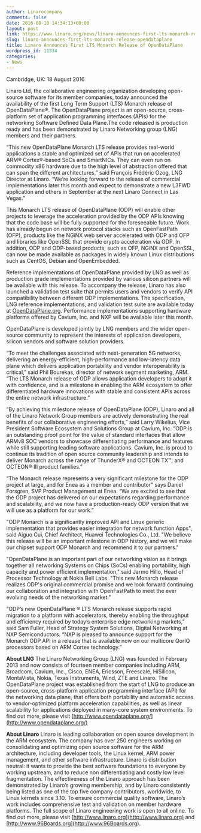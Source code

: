 ```yaml
---
author: Linarocompany
comments: false
date: 2016-08-18 14:34:13+00:00
layout: post
link: https://www.linaro.org/news/linaro-announces-first-lts-monarch-release-opendataplane/
slug: linaro-announces-first-lts-monarch-release-opendataplane
title: Linaro Announces First LTS Monarch Release of OpenDataPlane
wordpress_id: 11334
categories:
- News
---
```


Cambridge, UK: 18 August 2016

Linaro Ltd, the collaborative engineering organization developing open-source software for its member companies, today announced the availability of the first Long Term Support (LTS) Monarch release of OpenDataPlane®. The OpenDataPlane project is an open-source, cross-platform set of application programming interfaces (APIs) for the networking Software Defined Data Plane.The code released is production ready and has been demonstrated by Linaro Networking group (LNG) members and their partners.

“This new OpenDataPlane Monarch LTS release provides real-world applications a stable and optimized set of APIs that run on accelerated ARM® Cortex®-based SoCs and SmartNICs. They can even run on commodity x86 hardware due to the high level of abstraction offered that can span the different architectures,” said François Frédéric Ozog, LNG Director at Linaro. “We’re looking forward to the release of commercial implementations later this month and expect to demonstrate a new L3FWD application and others in September at the next Linaro Connect in Las Vegas.”

This Monarch LTS release of OpenDataPlane (ODP) will enable other projects to leverage the acceleration provided by the ODP APIs knowing that the code base will be fully supported for the foreseeable future. Work has already begun on network protocol stacks such as OpenFastPath (OFP), products like the NGiNX web server accelerated with ODP and OFP and libraries like OpenSSL that provide crypto acceleration via ODP. In addition, ODP and ODP-based products, such as OFP, NGiNX and OpenSSL, can now be made available as packages in widely known Linux distributions such as CentOS, Debian and OpenEmbedded.

Reference implementations of OpenDataPlane provided by LNG as well as production grade implementations provided by various silicon partners will be available with this release. To accompany the release, Linaro has also launched a validation test suite that permits users and vendors to verify API compatibility between different ODP implementations. The specification, LNG reference implementations, and validation test suite are available today at [OpenDataPlane.org](http://opendataplane.org/). Performance implementations supporting hardware platforms offered by Cavium, Inc. and NXP will be available later this month.

OpenDataPlane is developed jointly by LNG members and the wider open-source community to represent the interests of application developers, silicon vendors and software solution providers.

“To meet the challenges associated with next-generation 5G networks, delivering an energy-efficient, high-performance and low-latency data plane which delivers application portability and vendor interoperability is critical,” said Phil Bourekas, director of network segment marketing, ARM. “The LTS Monarch release of ODP allows application developers to adopt it with confidence, and is a milestone in enabling the ARM ecosystem to offer differentiated hardware innovations with stable and consistent APIs across the entire network infrastructure.”

“By achieving this milestone release of OpenDataPlane (ODP), Linaro and all of the Linaro Network Group members are actively demonstrating the real benefits of our collaborative engineering efforts,” said Larry Wikelius, Vice President Software Ecosystem and Solutions Group at Cavium, Inc. “ODP is an outstanding proof point for the value of standard interfaces that allow ARMv8 SOC vendors to showcase differentiating performance and features while still supporting leading software applications. Cavium, Inc. is proud to continue its tradition of open source community leadership and intends to deliver Monarch across the range of ThunderX® and OCTEON TX™, and OCTEON® III product families.”

“The Monarch release represents a very significant milestone for the ODP project at large, and for Enea as a member and contributor” says Daniel Forsgren, SVP Product Management at Enea. “We are excited to see that the ODP project has delivered on our expectations regarding performance and scalability, and we now have a production-ready ODP version that we will use as a platform for our work.”

"ODP Monarch is a significantly improved API and Linux generic implementation that provides easier integration for network function Apps", said Aiguo Cui, Chief Architect, Huawei Technologies Co., Ltd. "We believe this release will be an important milestone in ODP history, and we will make our chipset support ODP Monarch and recommend it to our partners."

"OpenDataPlane is an important part of our networking vision as it brings together all networking Systems on Chips (SoCs) enabling portability, high capacity and power efficient implementation," said Jarmo Hillo, Head of Processor Technology at Nokia Bell Labs. "This new Monarch release realizes ODP's original commercial promise and we look forward continuing our collaboration and integration with OpenFastPath to meet the ever evolving needs of the networking market."

“ODP’s new OpenDataPlane ® LTS Monarch release supports rapid migration to a platform with accelerators, thereby enabling the throughput and efficiency required by today’s enterprise edge networking markets,” said ‎Sam Fuller, Head of Strategy System Solutions, Digital Networking at NXP Semiconductors. “NXP is pleased to announce support for the Monarch ODP API in a release that is available now on our multicore QorIQ processors based on ARM Cortex technology.”

**About LNG**
The Linaro Networking Group (LNG) was founded in February 2013 and now consists of fourteen member companies including ARM, Broadcom, Cavium, Inc., Cisco, ENEA, Ericsson, Freescale, HiSilicon, MontaVista, Nokia, Texas Instruments, Wind, ZTE and Linaro. The OpenDataPlane project was established from the start of LNG to produce an open-source, cross-platform application programming interface (API) for the networking data plane, that offers both portability and automatic access to vendor-optimized platform acceleration capabilities, as well as linear scalability for applications deployed in many-core system environments. To find out more, please visit [http://www.opendataplane.org/](http://www.opendataplane.org/)

**About Linaro**
Linaro is leading collaboration on open source development in the ARM ecosystem. The company has over 250 engineers working on consolidating and optimizing open source software for the ARM architecture, including developer tools, the Linux kernel, ARM power management, and other software infrastructure. Linaro is distribution neutral: it wants to provide the best software foundations to everyone by working upstream, and to reduce non differentiating and costly low level fragmentation. The effectiveness of the Linaro approach has been demonstrated by Linaro’s growing membership, and by Linaro consistently being listed as one of the top five company contributors, worldwide, to Linux kernels since 3.10.
To ensure commercial quality software, Linaro’s work includes comprehensive test and validation on member hardware platforms. The full scope of Linaro engineering work is open to all online. To find out more, please visit [http://www.linaro.org](http://www.linaro.org) and [http://www.96Boards.org](http://www.96Boards.org).
